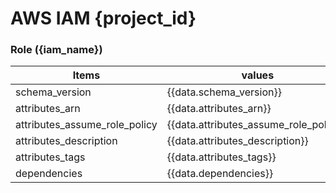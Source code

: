 # AWS IAM {project_id}  

### Role ({iam_name})  

| Items                         | values                                 |
| ----------------------------- | -------------------------------------- |
| schema_version                | {{data.schema_version}}                |
| attributes_arn                | {{data.attributes_arn}}                |
| attributes_assume_role_policy | {{data.attributes_assume_role_policy}} |
| attributes_description        | {{data.attributes_description}}        |
| attributes_tags               | {{data.attributes_tags}}               |
| dependencies                  | {{data.dependencies}}                  |